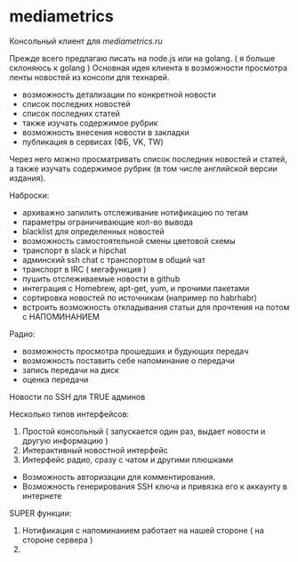# mediametrics

Консольный клиент для *mediametrics.ru*

Прежде всего предлагаю писать на node.js или на golang. ( я больше склоняюсь к golang )
Основная идея клиента в возможности просмотра ленты новостей из консоли для технарей.
+ возможность детализации по конкретной новости
+ список последних новостей
+ список последних статей
+ также изучать содержимое рубрик
+ возможность внесения новости в закладки
+ публикация в сервисах (ФБ, VK, TW)

Через него можно просматривать список последних новостей и статей, а также изучать содержимое рубрик (в том числе английской версии издания).

Наброски:
- архиважно запилить отслеживание  нотификацию по тегам
- параметры ограничивающие кол-во вывода
- blacklist для определенных новостей
- возможность самостоятельной смены цветовой схемы
- транспорт в slack и hipchat
- админский ssh сhat c транспортом в общий чат
- транспорт в IRC ( мегафункция )
- пушить отслеживаемые новости в github
- интеграция с  Homebrew, apt-get, yum, и прочими пакетами
- сортировка новостей по источникам (например по habrhabr)
- встроить возможность откладывания статьи для прочтения на потом с НАПОМИНАНИЕМ

Радио:
- возможность просмотра прошедших и будующих передач
- возможность поставить себе напоминание о передачи
- запись передачи на диск
- оценка передачи

Новости по SSH для TRUE админов

Несколько типов интерфейсов:
1) Простой консольный ( запускается один раз, выдает новости и другую информацию )
2) Интерактивный новостной интерфейс
3) Интерфейс радио, сразу с чатом и другими плюшками

- Возможность авторизации для комментирования.
- Возможность генерирования SSH ключа и привязка его к аккаунту в интернете

SUPER функции:
1) Нотификация с напоминанием работает на нашей стороне ( на стороне сервера )
2) 

